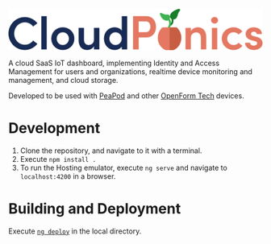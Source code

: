 ![CloudPonics Logo](src/assets/images/LogoTransparent.svg)

A cloud SaaS IoT dashboard, implementing Identity and Access Management for users and organizations, realtime device monitoring and management, and cloud storage.

Developed to be used with [PeaPod](https://github.com/OpenFormTech/PeaPod-RPi) and other [OpenForm Tech](https://github.com/OpenFormTech) devices.

# Development

1. Clone the repository, and navigate to it with a terminal.
2. Execute `npm install .`
3. To run the Hosting emulator, execute `ng serve` and navigate to `localhost:4200` in a browser.

# Building and Deployment

Execute [`ng deploy`](https://angular.io/start/start-deployment) in the local directory.
